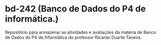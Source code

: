 # bd-242 (Banco de Dados do P4 de informática.)
Repositório para armazenar as atividades e avaliações da matéria de Banco de Dados do P4 de Informática do professor Ricardo Duarte Taveira.
